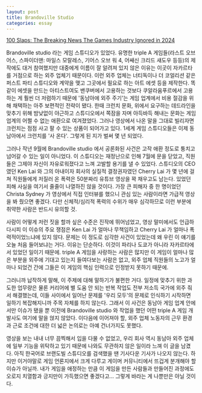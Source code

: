 ```yaml
---
layout: post
title: Brandoville Studio
categories: essay
---
```


[100 Slaps: The Breaking News The Games Industry Ignored in 2024](https://youtu.be/RR9HQ2C6h_4)

Brandoville studio 라는 게임 스튜디오가 있었다. 유명한 triple A 게임들(라스트 오브 어스, 스파이더맨: 마일스 모랄레스, 기어스 오브 워 4, 어쌔신 크리드 섀도우 등등)의 제작에도 대거 참여했지만 대중에게 이름이 잘 알려져 있지 않은 이유는 이곳이 자카르타를 거점으로 하는 외주 업체기 때문이다. 이런 외주 업체는 너티독이나 더 코얼리션 같은 퍼스트 파티 스튜디오와 계약을 맺고 그곳에서 필요로 하는 아트 에셋 등을 제작한다. 똑같이 에셋을 만드는 아티스트여도 밴쿠버에서 고용하는 것보다 쿠알라움푸르에서 고용하는 게 훨씬 더 저렴하기 때문에 '동남아에 외주 주기'는 게임 업계에서 비용 절감을 위해 채택하는 아주 보편적인 전략이 됐다. 한때 크런치 문화, 위에서 요구하는 데드라인을 맞추기 위해 밤낮없이 야근하고 스튜디오에서 쪽잠을 자며 아득바득 해내는 문화는 게임 업계의 어쩔 수 없는 애환으로 여겨졌었다. 그러나 영상에서 나온 말을 그대로 빌리자면 크런치는 점점 사고 팔 수 있는 상품이 되어가고 있다. 1세계 게임 스튜디오들은 이제 동남아에서 크런치를 '사 온다'. 그렇게 된 지가 벌써 몇 년 되었다.

​그러나 작년 9월에 Brandoville studio 에서 공론화된 사건은 고작 애환 정도로 퉁치고 넘어갈 수 있는 일이 아니었다. 이 스튜디오는 재정난으로 인해 7월에 문을 닫았고, 직원들은 그제야 자신이 자유로워졌다고 느껴 고발할 용기를 낼 수 있었다. 스튜디오의 CEO 였던 Ken Lai 와 그의 아내이자 회사의 실질적 결정권자였던 Cherry Lai 가 몇 년에 걸쳐 직원들에게 저질러 온 폭력은 50분짜리 유튜브 영상을 꽉 채우고도 남는다. 있었던 피해 사실을 여기서 줄줄이 나열하진 않을 것이다. 가장 큰 피해자 중 한 명이었던 Christa Sydney 가 영상에서 직접 인터뷰를 했으니 관심 있는 사람이라면 가급적 영상을 봐 줬으면 좋겠다. 다만 신체적/심리적 폭력의 수위가 매우 심각하므로 이런 부분에 취약한 사람은 반드시 유의할 것.

​사람이 어떻게 저런 짓을 할까 싶은 수준은 진작에 뛰어넘었고, 영상 말미에서도 언급하다시피 이 이슈의 주요 쟁점은 Ken Lai 가 얼마나 무책임하고 Cherry Lai 가 얼마나 폭력적이었느냐에 있지 않다. 문제는 이 정도로 심각한 사건이 있었는데 왜 우린 이 얘기를 오늘 처음 들어보냐는 거다. 이유는 단순하다. 이것이 파리나 도쿄가 아니라 자카르타에서 있었던 일이기 때문에. triple A 게임을 사랑하는 사람은 많지만 이 게임이 얼마나 많은 부분을 외주에 기대고 있는지 들여다보는 사람은 없고, 외주 업체 직원들의 노고가 얼마나 되었건 간에 그들은 이 게임의 핵심 인력으로 인정받지 못하기 때문에.

​그러니까 납작하게 말해, 이 주제에 대해 말하기가 불편한 거다. 일정에 맞추기 위한 과도한 업무량은 물론 커리어에 별 도움 안 되는 반복 작업도 전부 저소득 국가에 외주 줘서 해결했는데, 이들 사이에서 일어난 문제를 '우리 모두'의 문제로 인식하기 시작하면 일하기 복잡해지니까 주목 자체를 하지 않는다. 그래서 이 사건은 동남아 게임 업계 안에서만 이슈가 됐을 뿐 이전에 Brandoville studio 와 작업을 했던 어떤 triple A 게임 개발사도 여기에 말을 얹지 않았다. 이다음에 이어져야 할, 외주 업체 노동자의 근무 환경과 근로 조건에 대한 더 넓은 논의로는 아예 건너가지도 못했다. 

​영상을 보는 내내 너무 끔찍해서 입을 다물 수 없었고, 우리 회사 역시 동남아 외주 업체에 일부 기능을 위탁하고 있기 때문에 나와도 무관하지 않은 일이라 느껴 이 글을 남겼다. 아직 한국어로 브랜도빌 스튜디오를 검색했을 땐 기사다운 기사가 나오지 않는다. 하지만 이거야말로 게임 언론지에서 크게 다루고 게이머 커뮤니티에서 뜨겁게 분개해야 할 이슈가 아닐까. 내가 게임을 애정하는 만큼 이 게임을 만든 사람들과 만들어진 과정에도 오로지 치열함과 긍지만이 가득했으면 좋겠다고... 그렇게 바라는 게 나뿐만은 아닐 것이다. 